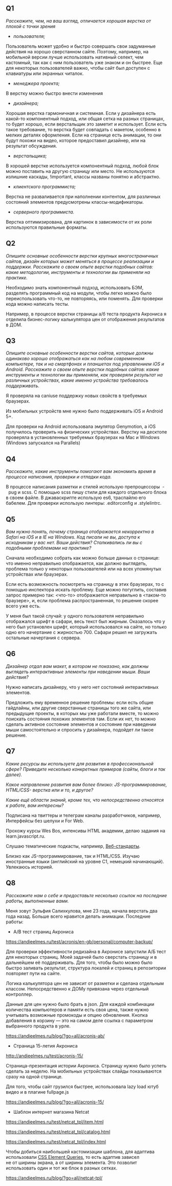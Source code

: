 ## Q1

_Расскажите, чем, на ваш взгляд, отличается хорошая верстка от плохой с точки зрения_

- _пользователя;_

Пользователь может удобно и быстро совершать свои задуманные действия на хорошо сверстанном сайте. Поэтому, например, на мобильной версии лучше использовать нативный селект, чем кастомный, так как с ним пользователь уже знаком и он быстрее. Еще для некоторых пользователей важно, чтобы сайт был доступен с клавиатуры или экранных читалок.

- _менеджера проекта;_

В верстку можно быстро внести изменения

- _дизайнера;_

Хорошая верстка гармоничная и системная. Если у дизайнера есть какой-то компонентный подход, или общая сетка на разных страницах, то будет хорошо, если верстальщик это заметит и использует. Если есть такое требование, то верстка будет совпадать с макетом, особенно в мелких деталях оформления. Если на странице есть анимации, то они будут похожи на видео, которое предоставил дизайнер, или на результат обсуждения. 

- _верстальщика;_

В хорошей верстке используется компонентный подход, любой блок можно поставить на другую страницу или место. Не используются излишние каскады, !important, классы названы понятно и абстрактно.

- _клиентского программиста;_

Верстка не разваливается при наполнении контентом, для различных состояний элементов предусмотрены классы-модификаторы.

- _серверного программиста._

Верстка оптимизирована, для картинок в зависимости от их роли используются правильные форматы. 

## Q2

_Опишите основные особенности верстки крупных многостраничных сайтов, дизайн которых может меняться в процессе реализации и поддержки. Расскажите о своем опыте верстки подобных сайтов: какие методологии, инструменты и технологии вы применяли на практике._

Необходимо знать компонентный подход, использовать БЭМ, разделять программный код на модули, чтобы легко можно было переиспользовать что-то, не повторяясь, или поменять. Для проверки кода можно написать тесты.

Например, в процессе верстки страницы а/б теста продукта Акрониса я отделила бизнес-логику калькулятора цен от отображения результатов в ДОМ. 

## Q3

_Опишите основные особенности верстки сайтов, которые должны одинаково хорошо отображаться как на любом современном компьютере, так и на смартфонах и планшетах под управлением iOS и Android. Расскажите о своем опыте верстки подобных сайтов: какие инструменты и технологии вы применяли, как проверяли результат на различных устройствах, какие именно устройства требовалось поддерживать._

Я проверяла на caniuse поддержку новых свойств в требуемых браузерах. 

Из мобильных устройств мне нужно было поддерживать iOS и Android 5+.

Для проверки на Android использовала эмулятор Genymotion, а iOS получилось проверить на физических устройствах. Верстку на десктопе проверяла в установленных требуемых браузерах на Mac и Windows (Windows запускался на Parallels)

## Q4

_Расскажите, какие инструменты помогают вам экономить время в процессе написания, проверки и отладки кода._

В процессе написания разметки и стилей использую препроцессоры  -  pug и scss. С помощью scss пишу стили для каждого отдельного блока в своем файле. В джаваскрипте использую es6, траспайлю его бабелем. Для проверки использую линтеры: .editorconfig и .stylelintrc. 

## Q5

_Вам нужно понять, почему страница отображается некорректно в Safari на iOS и в IE на Windows. Код писали не вы, доступа к исходникам у вас нет. Ваши действия? Сталкивались ли вы с подобными проблемами на практике?_

Сначала необходимо собрать как можно больше данных о странице: что именно неправильно отображается, как должно выглядеть, проблема только у некоторых пользователей или на всех упомянутых устройствах или браузерах.

Если есть возможность посмотреть на страницу в этих браузерах, то с помощью инспектора искать проблему. Еще можно погуглить, составив запрос примерно так: <что-то> отображается неправильно в <таком-то браузере>, и, если проблема распространенная, то решение скорее всего уже есть.

У меня был такой случай: у одного пользователя неправильно отображался шрифт в сафари, весь текст был жирным. Оказалось что у него был установлен шрифт, который использовался на сайте, но только одно его начертание с жирностью 700. Сафари решил не загружать остальные начертания с сервера.

## Q6

_Дизайнер отдал вам макет, в котором не показано, как должны выглядеть интерактивные элементы при наведении мыши. Ваши действия?_

Нужно написать дизайнеру, что у него нет состояний интерактивных элементов. 

Предложить ему временное решение проблемы: если есть общие гайдлайны, или другие сверстанные страницы того же сайта, или предыдущие проекты, в которых мы уже работали вместе, то можно поискать состояния похожих элементов там. Если их нет, то можно сделать активное состояние элементов и состояние при наведении мыши самостоятельно и спросить у дизайнера, подойдет ли такое решение.

## Q7

_Какие ресурсы вы используете для развития в профессиональной сфере? Приведите несколько конкретных примеров (сайты, блоги и так далее)._

_Какое направление развития вам более близко: JS-программирование, HTML/CSS- верстка или и то, и другое?_

_Какие ещё области знаний, кроме тех, что непосредственно относятся к работе, вам интересны?_

Подписана на твиттеры и телеграм каналы разработчиков, например, Интерфейсы без шелухи и For Web.

Прохожу курсы Wes Bos, интенсивы HTML академии, делаю задания на learn.javascript.ru. 

Слушаю тематические подкасты, например, [Веб-стандарты](https://itunes.apple.com/ru/podcast/веб-стандарты/id1080500016?mt=2).

Близко как JS-программирование, так и HTML/CSS.
Изучаю иностранные языки (английский на уровне C1, немецкий начинающий). Увлекаюсь историей.

## Q8

_Расскажите нам о себе и предоставьте несколько ссылок на последние работы, выполненные вами._

Меня зовут Зульфия Салихкулова, мне 23 года, начала верстать два года назад. Больше всего нравится делать анимации.
Последние работы:

- A/B тест страниц Акрониса

https://andieelmes.ru/test/acronis/en-gb/personal/computer-backup/

Для проверки эффективности редизайна в Акронисе запустили А/Б тест для некоторых страниц. Моей задачей было сверстать страницу и в дальнейшем её поддерживать. Для того, чтобы было можно было быстро заливать результат, структура локалей и страниц в репозитории повторяет пути на сайте.

Логика калькулятора цен не зависит от разметки и сделана отдельным классом. Непосредственно к ДОМу привязана через отдельный контроллер.

Данные для цен нужно было брать в json. Для каждой комбинации количества компьютеров и памяти есть своя цена, также нужно учитывать возможные промокоды и опцию обновления. Кнопка добавления в корзину — это на самом деле ссылка с параметром выбранного продукта в урле.

https://andieelmes.ru/blog/?go=all/acronis-ab/

- Страница 15-летия Акрониса

http://andieelmes.ru/test/acronis-15/

Страница-презентация истории Акрониса. Страницу нужно было успеть сделать за неделю. На мобильных устройствах слайды показываются сразу на одной странице.

Для того, чтобы сайт грузился быстрее, использовала lazy load ютуб видео и в плагине fullpage.js 

https://andieelmes.ru/blog/?go=all/acronis-15/

- Шаблон интернет магазина Netcat

https://andieelmes.ru/test/netcat_tpl/item.html

https://andieelmes.ru/test/netcat_tpl/catalog.html

https://andieelmes.ru/test/netcat_tpl/index.html

Чтобы добиться наибольшей кастомизации шаблона, для адаптива использовали [CSS Element Queries](https://github.com/marcj/css-element-queries), то есть адаптив зависел не от ширины экрана, а от ширины элемента. Это позволит использовать один и тот же блок в разных сетках.

https://andieelmes.ru/blog/?go=all/netcat-tpl/
